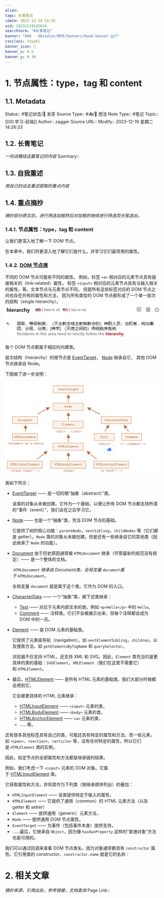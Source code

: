 ```yaml
---
alias:
tags: 长青笔记
cdate: 2023-12-19 14:26
uid: 20231219142634
searchterm: "#长青笔记"
banner: "040 - Obsidian/附件/banners/book-banner.gif"
cssclass: noyaml
banner_icon: 💌
banner_x: 0.5
banner_y: 0.38
---
```


# 1. 节点属性：type，tag 和 content

## 1.1. Metadata

Status:: #笔记状态/🌱 发芽
Source Type:: #📥/💭 想法 
Note Type:: #笔记
Topic:: [[00.学习-前端]]
Author:: zagger
Source URL::
Modify:: 2023-12-19 星期二 14:26:33

## 1.2. 长青笔记

_一句话概括这篇笔记的内容_
Summary::

## 1.3. 自我重述

_用自己的话去重述提取的重点内容_

## 1.4. 重点摘抄

_摘抄部分原文后，进行筛选加粗然后对加粗的继续进行筛选荧光笔选出。_

### 1.4.1. 节点属性：type，tag 和 content

让我们更深入地了解一下 DOM 节点。

在本章中，我们将更深入地了解它们是什么，并学习它们最常用的属性。

### 1.4.2. [DOM 节点类](https://zh.javascript.info/basic-dom-node-properties#dom-jie-dian-lei)

不同的 DOM 节点可能有不同的属性。
例如，标签 `<a>` 相对应的元素节点具有链接相关的（link-related）属性，
标签 `<input>` 相对应的元素节点具有与输入相关的属性，等。文本节点与元素节点不同。
但是所有这些标签对应的 DOM 节点之间也存在共有的属性和方法，
因为所有类型的 DOM 节点都形成了一个单一层次的结构（single hierarchy）。![image.png](https://raw.githubusercontent.com/zaggerj/obsidian_picgo/main/obsidian/20231219142936.png)


每个 DOM 节点都属于相应的内建类。

层次结构（hierarchy）的根节点是 [EventTarget](https://dom.spec.whatwg.org/#eventtarget)，
[Node](https://dom.spec.whatwg.org/#interface-node) 继承自它，
其他 DOM 节点继承自 Node。

下图做了进一步说明：

![image.png](https://raw.githubusercontent.com/zaggerj/obsidian_picgo/main/obsidian/20231219142739.png)

类如下所示：

- [EventTarget](https://dom.spec.whatwg.org/#eventtarget) —— 是一切的根“抽象（abstract）”类。
    
    该类的对象从未被创建。它作为一个基础，以便让所有 DOM 节点都支持所谓的“事件（event）”，我们会在之后学习它。
    
- [Node](http://dom.spec.whatwg.org/#interface-node) —— 也是一个“抽象”类，充当 DOM 节点的基础。
    
    它提供了树的核心功能：`parentNode`，`nextSibling`，`childNodes` 等（它们都是 getter）。`Node` 类的对象从未被创建。但是还有一些继承自它的其他类（因此继承了 `Node` 的功能）。
    
- [Document](https://dom.spec.whatwg.org/#interface-document) 由于历史原因通常被 `HTMLDocument` 继承（尽管最新的规范没有规定）—— 是一个整体的文档。

	 *`HTMLDocument` 继承自 Document类，全局变量 `document`属于 `HTMLDocument`。*
    
    全局变量 `document` 就是属于这个类。它作为 DOM 的入口。
- [CharacterData](https://dom.spec.whatwg.org/#interface-characterdata) —— 一个“抽象”类，被下述类继承：
    
    - [Text](https://dom.spec.whatwg.org/#interface-text) —— 对应于元素内部文本的类，例如 `<p>Hello</p>` 中的 `Hello`。
    - [Comment](https://dom.spec.whatwg.org/#interface-comment) —— 注释类。它们不会被展示出来，但每个注释都会成为 DOM 中的一员。
- [Element](http://dom.spec.whatwg.org/#interface-element) —— 是 DOM 元素的基础类。
    
    它提供了元素级导航（navigation），如 `nextElementSibling`，`children`，以及搜索方法，如 `getElementsByTagName` 和 `querySelector`。
    
    浏览器不仅支持 HTML，还支持 XML 和 SVG。因此，`Element` 类充当的是更具体的类的基础：`SVGElement`，`XMLElement`（我们在这里不需要它）和 `HTMLElement`。
    
- 最后，[HTMLElement](https://html.spec.whatwg.org/multipage/dom.html#htmlelement) —— 是所有 HTML 元素的基础类。我们大部分时候都会用到它。
    
    它会被更具体的 HTML 元素继承：
    
    - [HTMLInputElement](https://html.spec.whatwg.org/multipage/forms.html#htmlinputelement) —— `<input>` 元素的类，
    - [HTMLBodyElement](https://html.spec.whatwg.org/multipage/semantics.html#htmlbodyelement) —— `<body>` 元素的类，
    - [HTMLAnchorElement](https://html.spec.whatwg.org/multipage/semantics.html#htmlanchorelement) —— `<a>` 元素的类，
    - ……等。

还有很多其他标签具有自己的类，可能还具有特定的属性和方法，而一些元素，如 `<span>`、`<section>`、`<article>` 等，没有任何特定的属性，所以它们是 `HTMLElement` 类的实例。

因此，给定节点的全部属性和方法都是继承链的结果。

例如，我们考虑一下 `<input>` 元素的 DOM 对象。它属于 [HTMLInputElement](https://html.spec.whatwg.org/multipage/forms.html#htmlinputelement) 类。

它获取属性和方法，并将其作为下列类（按继承顺序列出）的叠加：

- `HTMLInputElement` —— 该类提供特定于输入的属性，
- `HTMLElement` —— 它提供了通用（common）的 HTML 元素方法（以及 getter 和 setter）
- `Element` —— 提供通用（generic）元素方法，
- `Node` —— 提供通用 DOM 节点属性，
- `EventTarget` —— 为事件（包括事件本身）提供支持，
- ……最后，它继承自 `Object`，因为像 `hasOwnProperty` 这样的“普通对象”方法也是可用的。

我们可以通过回调来查看 DOM 节点类名，因为对象通常都具有 `constructor` 属性。它引用类的 constructor，`constructor.name` 就是它的名称：



# 2. 相关文章

_摘抄来源，引用出处，参考链接，文档查询_
Page Link::
